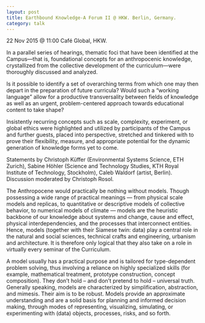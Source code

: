 ```yaml
---
layout: post
title: Earthbound Knowledge-A Forum II @ HKW. Berlin, Germany.
category: talk
---
```


22 Nov 2015 @ 11:00
Café Global, HKW.

In a parallel series of hearings, thematic foci that have been identified at the Campus—that is, foundational concepts for an anthropocenic knowledge, crystallized from the collective development of the curriculum—were thoroughly discussed and analyzed.

Is it possible to identify a set of overarching terms from which one may then depart in the preparation of future curricula? Would such a “working language” allow for a productive transversality between fields of knowledge as well as an urgent, problem-centered approach towards educational content to take shape?

Insistently recurring concepts such as scale, complexity, experiment, or global ethics were highlighted and utilized by participants of the Campus and further guests, placed into perspective, stretched and tinkered with to prove their flexibility, measure, and appropriate potential for the dynamic generation of knowledge forms yet to come.

Statements by Christoph Küffer (Environmental Systems Science, ETH Zurich), Sabine Höhler (Science and Technology Studies, KTH Royal Institute of Technology, Stockholm), Caleb Waldorf (artist, Berlin). Discussion moderated by Christoph Rosol.

The Anthropocene would practically be nothing without models. Though possessing a wide range of practical meanings — from physical scale models and replicas, to quantitative or descriptive models of collective behavior, to numerical models of climate — models are the heuristic backbone of our knowledge about systems and change, cause and effect, physical interdependencies, and the processes that interconnect entities. Hence, models (together with their Siamese twin: data) play a central role in the natural and social sciences, technical crafts and engineering, urbanism and architecture. It is therefore only logical that they also take on a role in virtually every seminar of the Curriculum.

A model usually has a practical purpose and is tailored for type-dependent problem solving, thus involving a reliance on highly specialized skills (for example, mathematical treatment, prototype construction, concept composition). They don’t hold – and don’t pretend to hold – universal truth. Generally speaking, models are characterized by simplification, abstraction, and mimesis. Their aim is to be robust. Models provide an approximate understanding and are a solid basis for planning and informed decision making, through modes of representing, visualizing, simulating, or experimenting with (data) objects, processes, risks, and so forth.